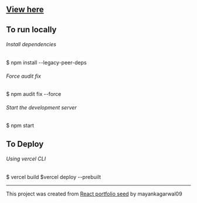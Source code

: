## [View here](http://https://eclarum-kohl.vercel.app/ "View here")

## To run locally

######  Install dependencies
$ npm install --legacy-peer-deps

###### Force audit fix
$ npm audit fix --force

###### Start the development server
$ npm start

## To Deploy

###### Using vercel CLI
$ vercel build
$vercel deploy --prebuilt


------------


This project was created from [React portfolio seed](http://github.com/mayankagarwal09/dev-portfolio "React portfolio seed") by mayankagarwal09


